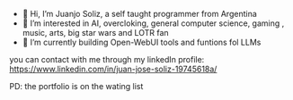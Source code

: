 - 👋 Hi, I’m Juanjo Soliz, a self taught programmer from Argentina
- 👀 I’m interested in AI, overcloking, general computer science, gaming , music, arts, big star wars and  LOTR fan
- 🌱 I’m currently building Open-WebUI tools and funtions fol LLMs

    
you can contact with me through my linkedIn profile: https://www.linkedin.com/in/juan-jose-soliz-19745618a/

PD: the portfolio is on the wating list

<!---
Haervwe/Haervwe is a ✨ special ✨ repository because its `README.md` (this file) appears on your GitHub profile.
You can click the Preview link to take a look at your changes.
--->
